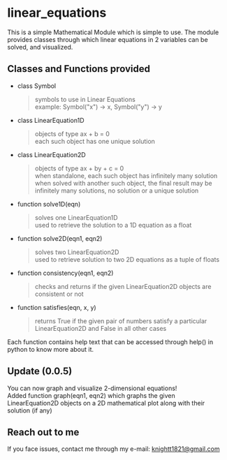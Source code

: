 # linear_equations

This is a simple Mathematical Module which is simple to use.  The module provides classes through which linear equations in 2 variables can be solved, and visualized.

## Classes and Functions provided

- class Symbol
    > symbols to use in Linear Equations \
    > example: Symbol("x") -> x, Symbol("y") -> y
- class LinearEquation1D
    > objects of type ax + b = 0 \
    > each such object has one unique solution
- class LinearEquation2D
    > objects of type ax + by + c = 0 \
    > when standalone, each such object has infinitely many solution \
    > when solved with another such object, the final result may be infinitely many solutions, no solution or a unique solution
- function solve1D(eqn)
    > solves one LinearEquation1D \
    > used to retrieve the solution to a 1D equation as a float
- function solve2D(eqn1, eqn2)
    > solves two LinearEquation2D \
    > used to retrieve solution to two 2D equations as a tuple of floats
- function consistency(eqn1, eqn2)
    > checks and returns if the given LinearEquation2D objects are consistent or not
- function satisfies(eqn, x, y)
    > returns True if the given pair of numbers satisfy a particular LinearEquation2D and False in all other cases

Each function contains help text that can be accessed through help() in python to know more about it.

## Update (0.0.5)
You can now graph and visualize 2-dimensional equations! \
Added function graph(eqn1, eqn2) which graphs the given LinearEquation2D objects on a 2D mathematical plot along with their solution (if any)

## Reach out to me
If you face issues, contact me through my e-mail: knightt1821@gmail.com